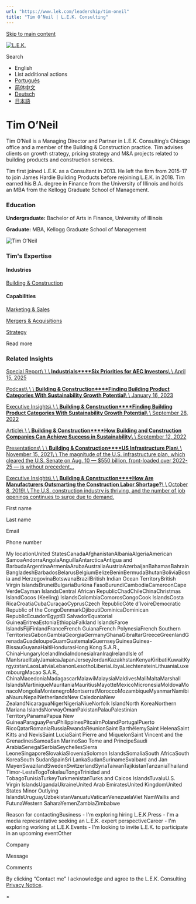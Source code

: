 ```yaml
---
url: "https://www.lek.com/leadership/tim-oneil"
title: "Tim O’Neil | L.E.K. Consulting"
---
```


[Skip to main content](https://www.lek.com/leadership/tim-oneil#main-content)

[![L.E.K.](https://www.lek.com/themes/lek/images/new-logo.svg)](https://www.lek.com/ "L.E.K.")

Search

- English
- List additional actions
- [Português](https://www.lek.com/pt-br/lek-brazil)
- [简体中文](https://www.lek.com/zh-hant/lek-china)
- [Deutsch](https://www.lek.com/de/lek-germany)
- [日本語](https://www.lek.com/ja/lek-japan)

# Tim O’Neil

Tim O’Neil is a Managing Director and Partner in L.E.K. Consulting’s Chicago office and a member of the Building & Construction practice. Tim advises clients on growth strategy, pricing strategy and M&A projects related to building products and construction services.

Tim first joined L.E.K. as a Consultant in 2013. He left the firm from 2015-17 to join James Hardie Building Products before rejoining L.E.K. in 2018. Tim earned his B.A. degree in Finance from the University of Illinois and holds an MBA from the Kellogg Graduate School of Management.

### Education

**Undergraduate:** Bachelor of Arts in Finance, University of Illinois

**Graduate:** MBA, Kellogg Graduate School of Management

![Tim O’Neil](https://www.lek.com/sites/default/files/profile-images/Tim-ONeil.jpg)

### Tim's Expertise

#### Industries

[Building & Construction](https://www.lek.com/industries/building-construction)

#### Capabilities

[Marketing & Sales](https://www.lek.com/capabilities/marketing-and-sales)

[Mergers & Acquisitions](https://www.lek.com/capabilities/mergers-acquisitions)

[Strategy](https://www.lek.com/capabilities/strategy)

Read more

### Related Insights

[Special Report\\
\\
\\
**Industrials****Six Priorities for AEC Investors**\\
\\
April 15, 2025](https://www.lek.com/insights/ind/us/sr/six-priorities-aec-investors)

[Podcast\\
\\
\\
**Building & Construction****Finding Building Product Categories With Sustainability Growth Potential**\\
\\
January 16, 2023](https://www.lek.com/insights/ind/us/po/finding-building-product-categories)

[Executive Insights\\
\\
\\
**Building & Construction****Finding Building Product Categories With Sustainability Growth Potential**\\
\\
September 28, 2022](https://www.lek.com/insights/ei/finding-building-product-categories-sustainability-growth-potential)

[Article\\
\\
\\
**Building & Construction****How Building and Construction Companies Can Achieve Success in Sustainability**\\
\\
September 12, 2022](https://www.lek.com/insights/ar/how-building-and-construction-companies-can-achieve-success-sustainability)

[Presentations\\
\\
\\
**Building & Construction****US Infrastructure Plan**\\
\\
November 15, 2021\\
\\
The magnitude of the U.S. infrastructure plan, which cleared the U.S. Senate on Aug. 10 — $550 billion, front-loaded over 2022-25 — is without precedent…](https://www.lek.com/insights/pt/us-infrastructure-plan)

[Executive Insights\\
\\
\\
**Building & Construction****How Are Manufacturers Outsmarting the Construction Labor Shortage?**\\
\\
October 8, 2019\\
\\
The U.S. construction industry is thriving, and the number of job openings continues to surge due to demand.](https://www.lek.com/insights/ei/construction-labor-shortage-2019)

First name

Last name

Email

Phone number

My locationUnited StatesCanadaAfghanistanAlbaniaAlgeriaAmerican SamoaAndorraAngolaAnguillaAntarcticaAntigua and BarbudaArgentinaArmeniaArubaAustraliaAustriaAzerbaijanBahamasBahrainBangladeshBarbadosBelarusBelgiumBelizeBeninBermudaBhutanBoliviaBosnia and HerzegovinaBotswanaBrazilBritish Indian Ocean TerritoryBritish Virgin IslandsBruneiBulgariaBurkina FasoBurundiCambodiaCameroonCape VerdeCayman IslandsCentral African RepublicChadChileChinaChristmas IslandCocos (Keeling) IslandsColombiaComorosCongoCook IslandsCosta RicaCroatiaCubaCuraçaoCyprusCzech RepublicCôte d’IvoireDemocratic Republic of the CongoDenmarkDjiboutiDominicaDominican RepublicEcuadorEgyptEl SalvadorEquatorial GuineaEritreaEstoniaEthiopiaFalkland IslandsFaroe IslandsFijiFinlandFranceFrench GuianaFrench PolynesiaFrench Southern TerritoriesGabonGambiaGeorgiaGermanyGhanaGibraltarGreeceGreenlandGrenadaGuadeloupeGuamGuatemalaGuernseyGuineaGuinea-BissauGuyanaHaitiHondurasHong Kong S.A.R., ChinaHungaryIcelandIndiaIndonesiaIranIraqIrelandIsle of ManIsraelItalyJamaicaJapanJerseyJordanKazakhstanKenyaKiribatiKuwaitKyrgyzstanLaosLatviaLebanonLesothoLiberiaLibyaLiechtensteinLithuaniaLuxembourgMacao S.A.R., ChinaMacedoniaMadagascarMalawiMalaysiaMaldivesMaliMaltaMarshall IslandsMartiniqueMauritaniaMauritiusMayotteMexicoMicronesiaMoldovaMonacoMongoliaMontenegroMontserratMoroccoMozambiqueMyanmarNamibiaNauruNepalNetherlandsNew CaledoniaNew ZealandNicaraguaNigerNigeriaNiueNorfolk IslandNorth KoreaNorthern Mariana IslandsNorwayOmanPakistanPalauPalestinian TerritoryPanamaPapua New GuineaParaguayPeruPhilippinesPitcairnPolandPortugalPuerto RicoQatarRomaniaRussiaRwandaRéunionSaint BarthélemySaint HelenaSaint Kitts and NevisSaint LuciaSaint Pierre and MiquelonSaint Vincent and the GrenadinesSamoaSan MarinoSao Tome and PrincipeSaudi ArabiaSenegalSerbiaSeychellesSierra LeoneSingaporeSlovakiaSloveniaSolomon IslandsSomaliaSouth AfricaSouth KoreaSouth SudanSpainSri LankaSudanSurinameSvalbard and Jan MayenSwazilandSwedenSwitzerlandSyriaTaiwanTajikistanTanzaniaThailandTimor-LesteTogoTokelauTongaTrinidad and TobagoTunisiaTurkeyTurkmenistanTurks and Caicos IslandsTuvaluU.S. Virgin IslandsUgandaUkraineUnited Arab EmiratesUnited KingdomUnited States Minor Outlying IslandsUruguayUzbekistanVanuatuVaticanVenezuelaViet NamWallis and FutunaWestern SaharaYemenZambiaZimbabwe

Reason for contactingBusiness - I'm exploring hiring L.E.K.Press - I'm a media representative seeking an L.E.K. expert perspectiveCareer - I'm exploring working at L.E.K.Events - I'm looking to invite L.E.K. to participate in an upcoming eventOther

Company

Message

Comments

By clicking “Contact me” I acknowledge and agree to the L.E.K. Consulting [Privacy Notice](https://www.lek.com/lek-consulting-privacy-policy).

×